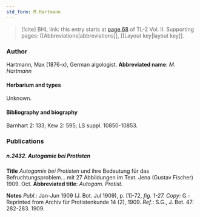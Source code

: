 ```yaml
---
std_form: M.Hartmann
---
```


> [!cite] BHL link: this entry starts at [page 68](https://www.biodiversitylibrary.org/page/33068310) of TL-2 Vol. II.
> Supporting pages: [[Abbreviations|abbreviations]], [[Layout key|layout key]].

### Author

Hartmann, Max (1876-x), German algologist. 
**Abbreviated name**: *M. Hartmann*

#### Herbarium and types

Unknown.

#### Bibliography and biography

Barnhart 2: 133; Kew 2: 595; LS suppl. 10850-10853.

### Publications

##### n.2432. Autogamie bei Protisten

**Title**
*Autogamie bei Protisten* und ihre Bedeutung für das Befruchtungsproblem... mit 27 Abbildungen im Text. Jena (Gustav Fischer) 1909. Oct.
**Abbreviated title**: *Autogam. Protist.*

**Notes**
*Publ*.: Jan-Jun 1909 (J. Bot. Jul 1909), p. \[1\]-72, *fig. 1-27. Copy*: G.- Reprinted from Archiv für Protistenkunde 14 (2), 1909.
*Ref*.: S.G., J. Bot. 47: 282-283. 1909.

